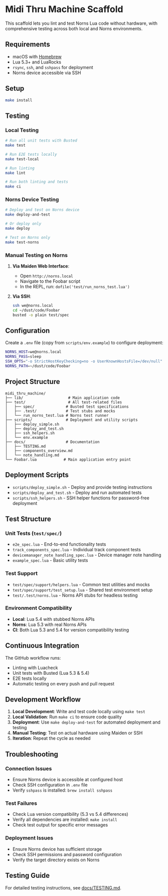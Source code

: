 # Midi Thru Machine Scaffold

This scaffold lets you lint and test Norns Lua code without hardware, with comprehensive testing across both local and Norns environments.

## Requirements
- macOS with [Homebrew](https://brew.sh/)
- Lua 5.3+ and LuaRocks
- `rsync`, `ssh`, and `sshpass` for deployment
- Norns device accessible via SSH

## Setup
```sh
make install
```

## Testing

### Local Testing
```sh
# Run all unit tests with Busted
make test

# Run E2E tests locally
make test-local

# Run linting
make lint

# Run both linting and tests
make ci
```

### Norns Device Testing
```sh
# Deploy and test on Norns device
make deploy-and-test

# Or deploy only
make deploy

# Test on Norns only
make test-norns
```

### Manual Testing on Norns
1. **Via Maiden Web Interface**:
   - Open `http://norns.local`
   - Navigate to the Foobar script
   - In the REPL, run: `dofile('test/run_norns_test.lua')`

2. **Via SSH**:
   ```bash
   ssh we@norns.local
   cd ~/dust/code/Foobar
   busted -o plain test/spec
   ```

## Configuration

Create a `.env` file (copy from `scripts/env.example`) to configure deployment:

```bash
NORNS_HOST=we@norns.local
NORNS_PASS=sleep
SSH_OPTS="-o StrictHostKeyChecking=no -o UserKnownHostsFile=/dev/null"
NORNS_PATH=~/dust/code/Foobar
```

## Project Structure

```
midi_thru_machine/
├── lib/                    # Main application code
├── test/                   # All test-related files
│   ├── spec/              # Busted test specifications
│   ├── .test/             # Test stubs and mocks
│   └── run_norns_test.lua # Norns test runner
├── scripts/               # Deployment and utility scripts
│   ├── deploy_simple.sh
│   ├── deploy_and_test.sh
│   ├── ssh_helpers.sh
│   └── env.example
├── docs/                  # Documentation
│   ├── TESTING.md
│   ├── components_overview.md
│   └── note_handling.md
└── Foobar.lua            # Main application entry point
```

## Deployment Scripts

- `scripts/deploy_simple.sh` - Deploy and provide testing instructions
- `scripts/deploy_and_test.sh` - Deploy and run automated tests
- `scripts/ssh_helpers.sh` - SSH helper functions for password-free deployment

## Test Structure

### Unit Tests (`test/spec/`)
- `e2e_spec.lua` - End-to-end functionality tests
- `track_components_spec.lua` - Individual track component tests
- `devicemanager_note_handling_spec.lua` - Device manager note handling
- `example_spec.lua` - Basic utility tests

### Test Support
- `test/spec/support/helpers.lua` - Common test utilities and mocks
- `test/spec/support/test_setup.lua` - Shared test environment setup
- `test/.test/norns.lua` - Norns API stubs for headless testing

### Environment Compatibility
- **Local**: Lua 5.4 with stubbed Norns APIs
- **Norns**: Lua 5.3 with real Norns APIs
- **CI**: Both Lua 5.3 and 5.4 for version compatibility testing

## Continuous Integration

The GitHub workflow runs:
- Linting with Luacheck
- Unit tests with Busted (Lua 5.3 & 5.4)
- E2E tests locally
- Automatic testing on every push and pull request

## Development Workflow

1. **Local Development**: Write and test code locally using `make test`
2. **Local Validation**: Run `make ci` to ensure code quality
3. **Deployment**: Use `make deploy-and-test` for automated deployment and testing
4. **Manual Testing**: Test on actual hardware using Maiden or SSH
5. **Iteration**: Repeat the cycle as needed

## Troubleshooting

### Connection Issues
- Ensure Norns device is accessible at configured host
- Check SSH configuration in `.env` file
- Verify `sshpass` is installed: `brew install sshpass`

### Test Failures
- Check Lua version compatibility (5.3 vs 5.4 differences)
- Verify all dependencies are installed: `make install`
- Check test output for specific error messages

### Deployment Issues
- Ensure Norns device has sufficient storage
- Check SSH permissions and password configuration
- Verify the target directory exists on Norns

## Testing Guide

For detailed testing instructions, see [docs/TESTING.md](docs/TESTING.md).
